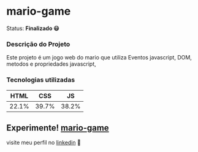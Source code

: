# mario-game

Status: **Finalizado 😃**
 ### Descrição do Projeto
   Este projeto é um jogo web do mario que utiliza Eventos javascript, DOM, metodos e propriedades javascript, 
   

 ### Tecnologias utilizadas
  HTML| CSS | JS
  ---|---|---|
 22.1%|39.7%|38.2%

  
## Experimente!  [mario-game](https://rebecafreitass.github.io/mario-game/)



visite meu perfil no [linkedin](https://www.linkedin.com/in/rebeca-freitas-16b16a232/) 💟

